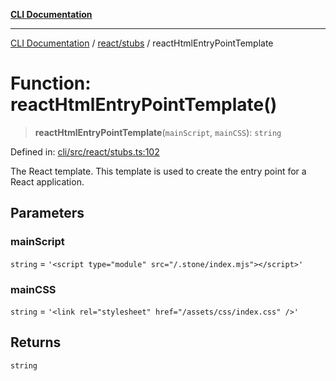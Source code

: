 [**CLI Documentation**](../../../README.md)

***

[CLI Documentation](../../../README.md) / [react/stubs](../README.md) / reactHtmlEntryPointTemplate

# Function: reactHtmlEntryPointTemplate()

> **reactHtmlEntryPointTemplate**(`mainScript`, `mainCSS`): `string`

Defined in: [cli/src/react/stubs.ts:102](https://github.com/stonemjs/cli/blob/ae332002b2560de84ae3a35accc1d91282bd1543/src/react/stubs.ts#L102)

The React template.
This template is used to create the entry point for a React application.

## Parameters

### mainScript

`string` = `'<script type="module" src="/.stone/index.mjs"></script>'`

### mainCSS

`string` = `'<link rel="stylesheet" href="/assets/css/index.css" />'`

## Returns

`string`
